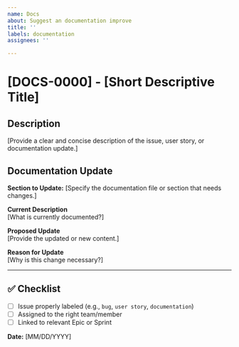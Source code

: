 ```yaml
---
name: Docs
about: Suggest an documentation improve
title: ''
labels: documentation
assignees: ''

---
```


# [DOCS-0000] - [Short Descriptive Title]

## Description  
[Provide a clear and concise description of the issue, user story, or documentation update.]

## Documentation Update  
**Section to Update:** [Specify the documentation file or section that needs changes.]  

**Current Description**  
[What is currently documented?]  

**Proposed Update**  
[Provide the updated or new content.]  

**Reason for Update**  
[Why is this change necessary?]  

---

## ✅ Checklist  
- [ ] Issue properly labeled (e.g., `bug`, `user story`, `documentation`)  
- [ ] Assigned to the right team/member  
- [ ] Linked to relevant Epic or Sprint  

**Date:** [MM/DD/YYYY]
